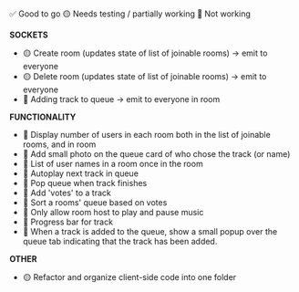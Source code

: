 ✅ Good to go
🟡 Needs testing / partially working
🛑 Not working


**SOCKETS**
- 🟡 Create room (updates state of list of joinable rooms) -> emit to everyone 
- 🟡 Delete room (updates state of list of joinable rooms) -> emit to everyone
- 🛑 Adding track to queue -> emit to everyone in room


**FUNCTIONALITY**
- 🛑 Display number of users in each room both in the list of joinable rooms, and in room
- 🛑 Add small photo on the queue card of who chose the track (or name)
- 🛑 List of user names in a room once in the room
- 🛑 Autoplay next track in queue
- 🛑 Pop queue when track finishes
- 🛑 Add 'votes' to a track
- 🛑 Sort a rooms' queue based on votes
- 🛑 Only allow room host to play and pause music
- 🛑 Progress bar for track
- 🛑 When a track is added to the queue, show a small popup over the queue tab indicating that the track has been added.


**OTHER**
- 🟡 Refactor and organize client-side code into one folder